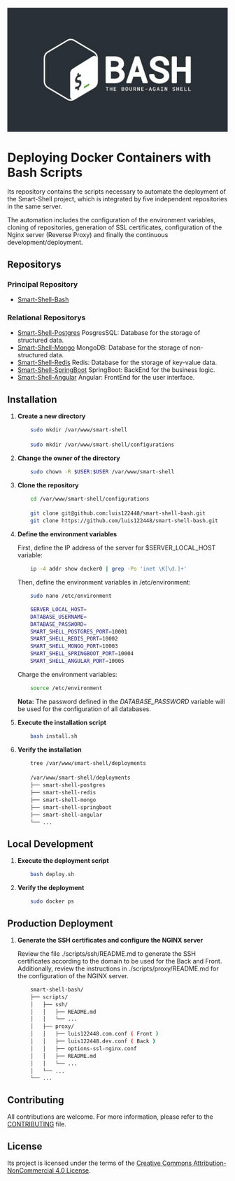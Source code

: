 ![Logo del Projecto](./resources/logo.png)

# Deploying Docker Containers with Bash Scripts

Its repository contains the scripts necessary to automate the deployment of the Smart-Shell project, which is integrated by five independent repositories in the same server.

The automation includes the configuration of the environment variables, cloning of repositories, generation of SSL certificates, configuration of the Nginx server (Reverse Proxy) and finally the continuous development/deployment.
  
## Repositorys

### Principal Repository
- [Smart-Shell-Bash](https://github.com/luis122448/smart-shell-bash)

### Relational Repositorys

- [Smart-Shell-Postgres](https://github.com/luis122448/smart-shell-postgres)
PosgresSQL: Database for the storage of structured data.
- [Smart-Shell-Mongo](https://github.com/luis122448/smart-shell-mongo)
MongoDB: Database for the storage of non-structured data.
- [Smart-Shell-Redis](https://github.com/luis122448/smart-shell-redis)
Redis: Database for the storage of key-value data.
- [Smart-Shell-SpringBoot](https://github.com/luis122448/smart-shell-springboot)
SpringBoot: BackEnd for the business logic.
- [Smart-Shell-Angular](https://github.com/luis122448/smart-shell-angular)
Angular: FrontEnd for the user interface.

## Installation

1. **Create a new directory**

    ```bash
        sudo mkdir /var/www/smart-shell

        sudo mkdir /var/www/smart-shell/configurations
    ```

2. **Change the owner of the directory**
   
    ```bash
        sudo chown -R $USER:$USER /var/www/smart-shell
    ```

3. **Clone the repository**
   
    ```bash
        cd /var/www/smart-shell/configurations

        git clone git@github.com:luis122448/smart-shell-bash.git
        git clone https://github.com/luis122448/smart-shell-bash.git
    ```

4. **Define the environment variables**
    
    First, define the IP address of the server for $SERVER_LOCAL_HOST variable:
    
    ```bash
        ip -4 addr show docker0 | grep -Po 'inet \K[\d.]+' 
    ```

    Then, define the environment variables in /etc/environment:

    ```bash
        sudo nano /etc/environment
    ```

    ```bash
        SERVER_LOCAL_HOST=
        DATABASE_USERNAME=
        DATABASE_PASSWORD=
        SMART_SHELL_POSTGRES_PORT=10001
        SMART_SHELL_REDIS_PORT=10002
        SMART_SHELL_MONGO_PORT=10003
        SMART_SHELL_SPRINGBOOT_PORT=10004
        SMART_SHELL_ANGULAR_PORT=10005
    ```

    Charge the environment variables:

    ```bash
        source /etc/environment
    ```

    **Nota:** The password defined in the *DATABASE_PASSWORD* variable will be used for the configuration of all databases.

5. **Execute the installation script**
    
    ```bash
        bash install.sh
    ```

6. **Verify the installation**
    
    ```bash
        tree /var/www/smart-shell/deployments

        /var/www/smart-shell/deployments
        ├── smart-shell-postgres
        ├── smart-shell-redis
        ├── smart-shell-mongo
        ├── smart-shell-springboot
        ├── smart-shell-angular
        └── ...
    ```

## Local Development

1. **Execute the deployment script**
    
    ```bash
        bash deploy.sh
    ```

2. **Verify the deployment**
    
    ```bash
        sudo docker ps
    ```

## Production Deployment

1. **Generate the SSH certificates and configure the NGINX server**

    Review the file ./scripts/ssh/README.md to generate the SSH certificates according to the domain to be used for the Back and Front.
    Additionally, review the instructions in ./scripts/proxy/README.md for the configuration of the NGINX server.

    ```bash
        smart-shell-bash/
        ├── scripts/
        │   ├── ssh/
        │   │   ├── README.md
        │   │   └── ...
        │   ├── proxy/
        │   │   ├── luis122448.com.conf ( Front )
        │   │   ├── luis122448.dev.conf ( Back )
        │   │   ├── options-ssl-nginx.conf
        │   │   ├── README.md
        │   │   └── ...
        │   └── ...
        └── ...
    ```

## Contributing

All contributions are welcome. For more information, please refer to the [CONTRIBUTING](./CONTRIBUTING.md) file.

## License

Its project is licensed under the terms of the [Creative Commons Attribution-NonCommercial 4.0 License](./LICENSE).